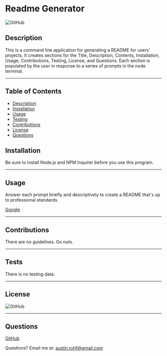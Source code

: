 
  # Readme Generator

  ![GitHub](https://img.shields.io/badge/license-MIT-purple?style=plastic)

  ## **Description**
  
  This is a command line application for generating a README for users' projects. It creates sections for the Title, Description, Contents, Installation, Usage, Contributions, Testing, License, and Questions. Each section is populated by the user in response to a series of prompts in the node terminal.
  
  
  ***
  
  ## Table of Contents
  * [Description](#Description)
  * [Installation](#Installation)
  * [Usage](#Usage)
  * [Testing](#tests)
  * [Contributions](#contributions)
  * [License](#license)
  * [Questions](#Questions)
  
  
  ## **Installation**
  
  Be sure to install Node.js and NPM Inquirer before you use this program.
  
  ***
  
  ## **Usage**
  
  Answer each prompt briefly and descriptively to create a README that's up to professional standards.
  
  [Google](https://drive.google.com/file/d/1o1nlux9rqyVlYLVmBPJFslvpX7KvADi8/view?usp=sharing)
  ***
  
  ## **Contributions**
  
  There are no guidelines. Go nuts.
  
  ***
  
  ## **Tests**
  
  There is no testing data.
  
  ***
  
  ## **License**
  
  
  ![GitHub](https://img.shields.io/badge/license-MIT-purple?style=plastic)
  
  
  ***
  
  ## **Questions**
  
  
  [GitHub](https://www.github.com/acruhf)
  
  
  Questions? Email me at: austin.ruhf@gmail.com

